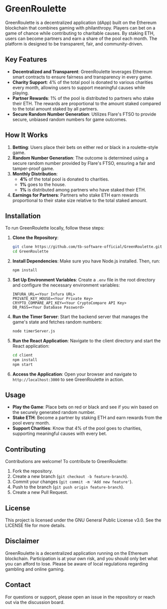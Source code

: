 # GreenRoulette

GreenRoulette is a decentralized application (dApp) built on the Ethereum blockchain that combines gaming with philanthropy. Players can bet on a game of chance while contributing to charitable causes. By staking ETH, users can become partners and earn a share of the pool each month. The platform is designed to be transparent, fair, and community-driven.

## Key Features

- **Decentralized and Transparent**: GreenRoulette leverages Ethereum smart contracts to ensure fairness and transparency in every game.
- **Charity Support**: 4% of the total pool is donated to various charities every month, allowing users to support meaningful causes while playing.
- **Partner Rewards**: 1% of the pool is distributed to partners who stake their ETH. The rewards are proportional to the amount staked compared to the total amount staked by all partners.
- **Secure Random Number Generation**: Utilizes Flare's FTSO to provide secure, unbiased random numbers for game outcomes.

## How It Works

1. **Betting**: Users place their bets on either red or black in a roulette-style game.
2. **Random Number Generation**: The outcome is determined using a secure random number provided by Flare's FTSO, ensuring a fair and tamper-proof game.
3. **Monthly Distribution**:
   - **4%** of the total pool is donated to charities.
   - **1%** goes to the house.
   - **1%** is distributed among partners who have staked their ETH.
4. **Earnings for Partners**: Partners who stake ETH earn rewards proportional to their stake size relative to the total staked amount.

## Installation

To run GreenRoulette locally, follow these steps:

1. **Clone the Repository**:
   ```bash
   git clone https://github.com/tb-software-official/GreenRoulette.git
   cd GreenRoulette
   ```
2. **Install Dependencies**: Make sure you have Node.js installed. Then, run:

   ```bash
   npm install
   ```

3. **Set Up Environment Variables**: Create a `.env` file in the root directory and configure the necessary environment variables:

   ```env
   INFURA_URL=<Your Infura URL>
   PRIVATE_KEY_HOUSE=<Your Private Key>
   CRYPTO_COMPARE_API_KEY=<Your CryptoCompare API Key>
   DB_PASS=<Your Database Password>
   ```

4. **Run the Timer Server**: Start the backend server that manages the game's state and fetches random numbers:

   ```bash
   node timerServer.js
   ```

5. **Run the React Application**: Navigate to the client directory and start the React application:

   ```bash
   cd client
   npm install
   npm start
   ```

6. **Access the Application**: Open your browser and navigate to `http://localhost:3000` to see GreenRoulette in action.

## Usage

- **Play the Game**: Place bets on red or black and see if you win based on the securely generated random number.
- **Stake ETH**: Become a partner by staking ETH and earn rewards from the pool every month.
- **Support Charities**: Know that 4% of the pool goes to charities, supporting meaningful causes with every bet.

## Contributing

Contributions are welcome! To contribute to GreenRoulette:

1. Fork the repository.
2. Create a new branch (`git checkout -b feature-branch`).
3. Commit your changes (`git commit -m 'Add new feature'`).
4. Push to the branch (`git push origin feature-branch`).
5. Create a new Pull Request.

## License

This project is licensed under the GNU General Public License v3.0. See the LICENSE file for more details.

## Disclaimer

GreenRoulette is a decentralized application running on the Ethereum blockchain. Participation is at your own risk, and you should only bet what you can afford to lose. Please be aware of local regulations regarding gambling and online gaming.

## Contact

For questions or support, please open an issue in the repository or reach out via the discussion board.
